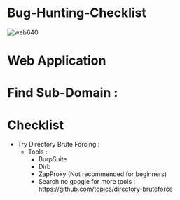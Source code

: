# Bug-Hunting-Checklist
![web640](https://user-images.githubusercontent.com/59237881/225519816-500cc827-2c7f-42a4-b772-552eb1e6e11e.jpg)
# Web Application

# Find Sub-Domain :

# Checklist
* Try Directory Brute Forcing  :
   * Tools :
     * BurpSuite
     * Dirb  
     * ZapProxy (Not recommended for beginners)
     * Search no google for more tools : https://github.com/topics/directory-bruteforce

